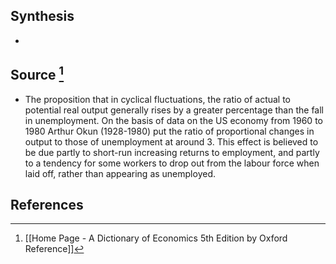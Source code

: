 ## Synthesis
- 
## Source [^1]
- The proposition that in cyclical fluctuations, the ratio of actual to potential real output generally rises by a greater percentage than the fall in unemployment. On the basis of data on the US economy from 1960 to 1980 Arthur Okun (1928-1980) put the ratio of proportional changes in output to those of unemployment at around 3. This effect is believed to be due partly to short-run increasing returns to employment, and partly to a tendency for some workers to drop out from the labour force when laid off, rather than appearing as unemployed.
## References

[^1]: [[Home Page - A Dictionary of Economics 5th Edition by Oxford Reference]]